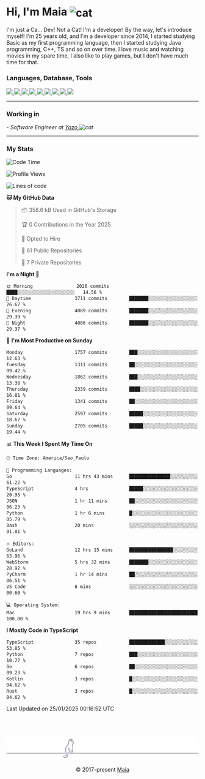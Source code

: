 <h1 align="left">Hi, I'm Maia 
<img src="https://emojis.slackmojis.com/emojis/images/1643509834/36299/black-cat.gif?1643509834" width="50" height="60" align="center"  alt="cat"/>
</h1>

I'm just a Ca... Dev! Not a Cat! I'm a developer! By the way, let's introduce myself!
I'm 25 years old, and I'm a developer since 2014, I started studying Basic as my first programming
language, then I started studying Java programming, C++, TS and so on over time.
I love music and watching movies in my spare time, I also like to play games, but I don't have much time for that.

<h3 align="left">Languages, Database, Tools</h3>
<p>
  <a href="https://www.typescriptlang.org">
    <img src="https://skillicons.dev/icons?i=ts" />
  </a>
  <a href="https://go.dev">
    <img src="https://skillicons.dev/icons?i=go" />
  </a>
  <a href="https://www.python.org">
    <img src="https://skillicons.dev/icons?i=python" />
  </a>
  <a href="https://gradle.org">
    <img src="https://skillicons.dev/icons?i=gradle" />
  </a>
  <a href="https://redis.io">
    <img src="https://skillicons.dev/icons?i=redis" />
  </a>
  <a href="https://www.mongodb.com">
    <img src="https://skillicons.dev/icons?i=mongodb" />
  </a>
  <a href="https://nodejs.org">
    <img src="https://skillicons.dev/icons?i=nodejs" />
  </a>
  <a href="https://www.javascript.com">
    <img src="https://skillicons.dev/icons?i=js" />
  </a>
  <a href="https://www.docker.com">
    <img src="https://skillicons.dev/icons?i=docker" />
  </a>
</p>

<hr/>

<h3>Working in</h3>

<p><em> - Software Engineer at <a href="[https://pdasolucoes.com.br](https://yazo.com.br/)">Yazo
</a><img src="https://media.giphy.com/media/WUlplcMpOCEmTGBtBW/giphy.gif" width="30" alt="cat"> 
</em></p>

<hr/>

### My Stats

<!--START_SECTION:waka-->
![Code Time](http://img.shields.io/badge/Code%20Time-5%2C156%20hrs%2025%20mins-blue)

![Profile Views](http://img.shields.io/badge/Profile%20Views-1-blue)

![Lines of code](https://img.shields.io/badge/From%20Hello%20World%20I%27ve%20Written-4.6%20million%20lines%20of%20code-blue)

**🐱 My GitHub Data** 

> 📦 358.6 kB Used in GitHub's Storage 
 > 
> 🏆 0 Contributions in the Year 2025
 > 
> 💼 Opted to Hire
 > 
> 📜 61 Public Repositories 
 > 
> 🔑 7 Private Repositories 
 > 
**I'm a Night 🦉** 

```text
🌞 Morning                2026 commits        ████░░░░░░░░░░░░░░░░░░░░░   14.56 % 
🌆 Daytime                3711 commits        ███████░░░░░░░░░░░░░░░░░░   26.67 % 
🌃 Evening                4089 commits        ███████░░░░░░░░░░░░░░░░░░   29.39 % 
🌙 Night                  4086 commits        ███████░░░░░░░░░░░░░░░░░░   29.37 % 
```
📅 **I'm Most Productive on Sunday** 

```text
Monday                   1757 commits        ███░░░░░░░░░░░░░░░░░░░░░░   12.63 % 
Tuesday                  1311 commits        ██░░░░░░░░░░░░░░░░░░░░░░░   09.42 % 
Wednesday                1862 commits        ███░░░░░░░░░░░░░░░░░░░░░░   13.38 % 
Thursday                 2339 commits        ████░░░░░░░░░░░░░░░░░░░░░   16.81 % 
Friday                   1341 commits        ██░░░░░░░░░░░░░░░░░░░░░░░   09.64 % 
Saturday                 2597 commits        █████░░░░░░░░░░░░░░░░░░░░   18.67 % 
Sunday                   2705 commits        █████░░░░░░░░░░░░░░░░░░░░   19.44 % 
```


📊 **This Week I Spent My Time On** 

```text
🕑︎ Time Zone: America/Sao_Paulo

💬 Programming Languages: 
Go                       11 hrs 43 mins      ███████████████░░░░░░░░░░   61.22 % 
TypeScript               4 hrs               █████░░░░░░░░░░░░░░░░░░░░   20.95 % 
JSON                     1 hr 11 mins        ██░░░░░░░░░░░░░░░░░░░░░░░   06.23 % 
Python                   1 hr 6 mins         █░░░░░░░░░░░░░░░░░░░░░░░░   05.79 % 
Bash                     20 mins             ░░░░░░░░░░░░░░░░░░░░░░░░░   01.81 % 

🔥 Editors: 
GoLand                   12 hrs 15 mins      ████████████████░░░░░░░░░   63.96 % 
WebStorm                 5 hrs 32 mins       ███████░░░░░░░░░░░░░░░░░░   28.92 % 
PyCharm                  1 hr 14 mins        ██░░░░░░░░░░░░░░░░░░░░░░░   06.51 % 
VS Code                  6 mins              ░░░░░░░░░░░░░░░░░░░░░░░░░   00.60 % 

💻 Operating System: 
Mac                      19 hrs 9 mins       █████████████████████████   100.00 % 
```

**I Mostly Code in TypeScript** 

```text
TypeScript               35 repos            █████████████░░░░░░░░░░░░   53.85 % 
Python                   7 repos             ███░░░░░░░░░░░░░░░░░░░░░░   10.77 % 
Go                       6 repos             ██░░░░░░░░░░░░░░░░░░░░░░░   09.23 % 
Kotlin                   3 repos             █░░░░░░░░░░░░░░░░░░░░░░░░   04.62 % 
Rust                     3 repos             █░░░░░░░░░░░░░░░░░░░░░░░░   04.62 % 
```




 Last Updated on 25/01/2025 00:16:52 UTC
<!--END_SECTION:waka-->


<br/>
<br/>

<p align="center"><img src="https://raw.githubusercontent.com/gabrielmaialva33/gabrielmaialva33/master/assets/gray0_ctp_on_line.svg?sanitize=true" /></p>
<p align="center">&copy; 2017-present <a href="https://github.com/gabrielmaialva33/" target="_blank">Maia</a>
